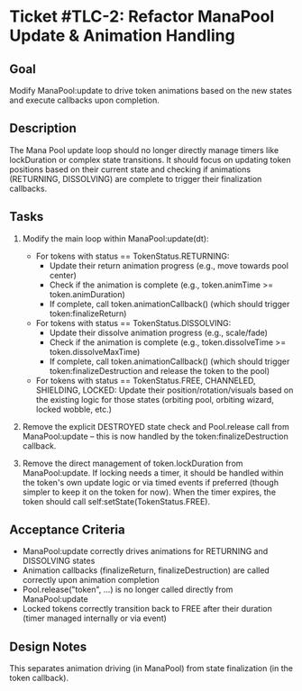 # Ticket #TLC-2: Refactor ManaPool Update & Animation Handling

## Goal
Modify ManaPool:update to drive token animations based on the new states and execute callbacks upon completion.

## Description
The Mana Pool update loop should no longer directly manage timers like lockDuration or complex state transitions. It should focus on updating token positions based on their current state and checking if animations (RETURNING, DISSOLVING) are complete to trigger their finalization callbacks.

## Tasks

1. Modify the main loop within ManaPool:update(dt):
   - For tokens with status == TokenStatus.RETURNING:
     - Update their return animation progress (e.g., move towards pool center)
     - Check if the animation is complete (e.g., token.animTime >= token.animDuration)
     - If complete, call token.animationCallback() (which should trigger token:finalizeReturn)
   - For tokens with status == TokenStatus.DISSOLVING:
     - Update their dissolve animation progress (e.g., scale/fade)
     - Check if the animation is complete (e.g., token.dissolveTime >= token.dissolveMaxTime)
     - If complete, call token.animationCallback() (which should trigger token:finalizeDestruction and release the token to the pool)
   - For tokens with status == TokenStatus.FREE, CHANNELED, SHIELDING, LOCKED: Update their position/rotation/visuals based on the existing logic for those states (orbiting pool, orbiting wizard, locked wobble, etc.)

2. Remove the explicit DESTROYED state check and Pool.release call from ManaPool:update – this is now handled by the token:finalizeDestruction callback.

3. Remove the direct management of token.lockDuration from ManaPool:update. If locking needs a timer, it should be handled within the token's own update logic or via timed events if preferred (though simpler to keep it on the token for now). When the timer expires, the token should call self:setState(TokenStatus.FREE).

## Acceptance Criteria
- ManaPool:update correctly drives animations for RETURNING and DISSOLVING states
- Animation callbacks (finalizeReturn, finalizeDestruction) are called correctly upon animation completion
- Pool.release("token", ...) is no longer called directly from ManaPool:update
- Locked tokens correctly transition back to FREE after their duration (timer managed internally or via event)

## Design Notes
This separates animation driving (in ManaPool) from state finalization (in the token callback).